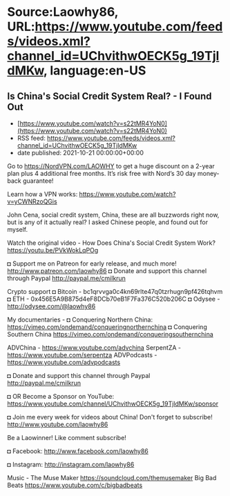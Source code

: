 # Source:Laowhy86, URL:https://www.youtube.com/feeds/videos.xml?channel_id=UChvithwOECK5g_19TjldMKw, language:en-US

## Is China's Social Credit System Real? - I Found Out
 - [https://www.youtube.com/watch?v=s22tMR4YoN0](https://www.youtube.com/watch?v=s22tMR4YoN0)
 - RSS feed: https://www.youtube.com/feeds/videos.xml?channel_id=UChvithwOECK5g_19TjldMKw
 - date published: 2021-10-21 00:00:00+00:00

Go to https://NordVPN.com/LAOWHY to get a huge discount on a 2-year plan plus 4 additional free months. It’s risk free with Nord’s 30 day money-back guarantee!



Learn how a VPN works: https://www.youtube.com/watch?v=yCWNRzoQGis

John Cena, social credit system, China, these are all buzzwords right now, but is any of it actually real? I asked Chinese people, and found out for myself. 

Watch the original video - How Does China's Social Credit System Work?
https://youtu.be/PVkWokLqPOg


◘ Support me on Patreon for early release, and much more! http://www.patreon.com/laowhy86
◘ Donate and support this channel through Paypal http://paypal.me/cmilkrun

Crypto support 
◘ Bitcoin - bc1qrvvga0c4kn69rlte47q0tzrhugn9pf426tqhvm
◘ ETH -  0x456E5A9B875d4eF8DCb70eB1F7Fa376C520b206C
◘ Odysee - http://odysee.com/@laowhy86

My documentaries - 
◘ Conquering Northern China:
https://vimeo.com/ondemand/conqueringnorthernchina
◘ Conquering Southern China
https://vimeo.com/ondemand/conqueringsouthernchina

ADVChina - https://www.youtube.com/advchina
SerpentZA - https://www.youtube.com/serpentza
ADVPodcasts - https://www.youtube.com/advpodcasts

◘ Donate and support this channel through Paypal http://paypal.me/cmilkrun

◘ OR Become a Sponsor on YouTube:
https://www.youtube.com/channel/UChvithwOECK5g_19TjldMKw/sponsor

◘ Join me every week for videos about China! Don't forget to subscribe!
http://www.youtube.com/laowhy86

Be a Laowinner!
Like comment subscribe!

◘ Facebook:
http://www.facebook.com/laowhy86

◘ Instagram: 
http://instagram.com/laowhy86

Music -
The Muse Maker 
https://soundcloud.com/themusemaker
Big Bad Beats
https://www.youtube.com/c/bigbadbeats

